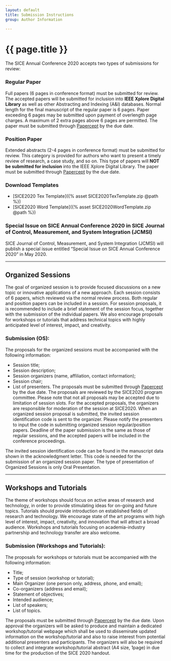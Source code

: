 ```yaml
---
layout: default
title: Submission Instructions
group: Author Information

---
```


# {{ page.title }}

The SICE Annual Conference 2020 accepts two types of submissions for review:

### Regular Paper
Full papers (6 pages in conference format) must be submitted for review. The accepted papers will be submitted for inclusion into **IEEE Xplore Digital Library** as well as other Abstracting and Indexing (A&I) databases. Normal length for the final manuscript of the regular paper is 6 pages. Paper exceeding 6 pages may be submitted upon payment of overlength page charges. A maximum of 2 extra pages above 6 pages are permitted. The paper must be submitted through [Papercept](https://controls.papercept.net/conferences/scripts/start.pl#SICE20) by the due date.

### Position Paper
Extended abstracts (2-4 pages in conference format) must be submitted for review. This category is provided for authors who want to present a timely review of research, a case study, and so on. This type of papers will **NOT be submitted for inclusion** into the IEEE Xplore Digital Library. The paper must be submitted through [Papercept](https://controls.papercept.net/conferences/scripts/start.pl#SICE20) by the due date.

### Download Templates
- [SICE2020 Tex Template]({% asset SICE2020TexTemplate.zip @path %})
- [SICE2020 Word Template]({% asset SICE2020WordTemplate.zip @path %})

### Special Issue on SICE Annual Conference 2020 in SICE Journal of Control, Measurement, and System Integration (JCMSI)
SICE Journal of Control, Measurement, and System Integration (JCMSI) will publish a special issue entitled “Special Issue on SICE Annual Conference 2020” in May 2020. 

---
## Organized Sessions
The goal of organized session is to provide focused discussions on a new topic or innovative applications of a new approach. Each session consists of 6 papers, which reviewed via the normal review process. Both regular and position papers can be included in a session. For session proposals, it is recommended to include a brief statement of the session focus, together with the submission of the individual papers. We also encourage proposals for workshops or tutorials that address technical topics with highly anticipated level of interest, impact, and creativity.

### Submission (OS):
The proposals for the organized sessions must be accompanied with the following information:
- Session title;
- Session description;
- Session organizers (name, affiliation, contact information);
- Session chair;
- List of presenters.
The proposals must be submitted through [Papercept](https://controls.papercept.net/conferences/scripts/start.pl#SICE20) by the due date. The proposals are reviewed by the SICE2020 program committee. Please note that not all proposals may be accepted due to limitation of session slots. For the accepted proposals, the organizers are responsible for moderation of the session at SICE2020. When an organized session proposal is submitted, the invited session identification code is sent to the organizer. Please notify the presenters to input the code in submitting organized session regular/position papers. Deadline of the paper submission is the same as those of regular sessions, and the accepted papers will be included in the conference proceedings.

The invited session identification code can be found in the manuscript data shown in the acknowledgment letter. This code is needed for the submission of an organized session paper.
The type of presentation of Organized Sessions is only Oral Presentation.

---

## Workshops and Tutorials
The theme of workshops should focus on active areas of research and technology, in order to provide stimulating ideas for on-going and future topics. Tutorials should provide introduction on established fields of research and technology. We encourage state of the art programs with high level of interest, impact, creativity, and innovation that will attract a broad audience. Workshops and tutorials focusing on academia-industry partnership and technology transfer are also welcome.

### Submission (Workshops and Tutorials):
The proposals for workshops or tutorials must be accompanied with the following information:
- Title;
- Type of session (workshop or tutorial);
- Main Organizer (one person only, address, phone, and email);
- Co-organizers (address and email);
- Statement of objectives;
- Intended audience;
- List of speakers;
- List of topics.

The proposals must be submitted through [Papercept](https://controls.papercept.net/conferences/scripts/start.pl#SICE20) by the due date. Upon approval the organizers will be asked to produce and maintain a dedicated workshop/tutorial webpage which shall be used to disseminate updated information on the workshop/tutorial and also to raise interest from potential additional presenters and participants. The organizers will also be required to collect and integrate workshop/tutorial abstract (A4 size, 1page) in due time for the production of the SICE 2020 handout.